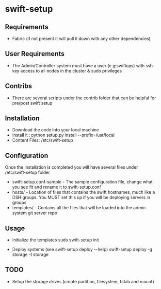 swift-setup
===========

Requirements
---------------
* Fabric (if not present it will pull it down with any other dependencies)


User Requirements
------------------
* The Admin/Controller system must have a user (e.g:swiftops) 
  with ssh-key access to all nodes in the cluster & sudo privileges


Contribs
------------
* There are several scripts under the contrib folder that can be helpful for pre/post swift setup


Installation
---------------
* Download the code into your local machine
* Install it : python setup.py install --prefix=/usr/local
* Content Files: /etc/swift-setup


Configuration
---------------
Once the installation is completed you will have several files under /etc/swift-setup folder 
* swift-setup.conf-sample - The sample configuration file, change what you see fit and rename it to swift-setup.conf
* hosts/ - Location of files that contains the swift hostnames, much like a DSH groups. You MUST set this up if you will be deploying servers in groups
* templates/ - Contains all the files that will be loaded into the admin system git server repo


Usage
------
* Initialize the templates
  sudo swift-setup init

* Deploy systems (see swift-setup deploy --help)
  swift-setup deploy -g storage -t storage



TODO
------
* Setup the storage drives (create partition, filesystem, fstab and mount)

